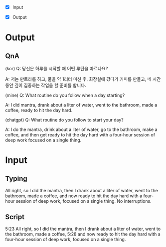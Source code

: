 

- [x] Input
- [x] Output


# Output

## QnA

(kor)
Q: 당신은 하루를 시작할 때 어떤 루틴을 따르나요?

A: 저는 만트라를 하고, 물을 약 1리터 마신 후, 화장실에 갔다가 커피를 만들고, 네 시간 동안 깊이 집중하는 작업을 할 준비를 합니다.


(mine)
Q: What routine do you follow when a day starting?

A: I did mantra, drank about a liter of water, went to the bathroom, made a coffee, ready to hit the day hard.


(chatgpt)
Q: What routine do you follow to start your day?

A: I do the mantra, drink about a liter of water, go to the bathroom, make a coffee, and then get ready to hit the day hard with a four-hour session of deep work focused on a single thing.


# Input

## Typing

All right, so I did the mantra, then I drank about a liter of water, went to the bathroom, made a coffee, and now ready to hit the day hard with a four-hour session of deep work, focused on a single thing.
No interruptions.


## Script

5:23
All right, so I did the mantra, then I drank about a liter of water, went to the bathroom, made a coffee,
5:28
and now ready to hit the day hard with a four-hour session of deep work, focused on a single thing.

